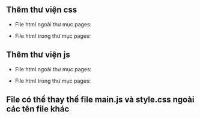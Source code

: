 ## Thêm thư viện css
* File html ngoài thư mục pages:
<link rel="stylesheet" href="./css/bootstrap.css">
<link rel="stylesheet" href="./css/style.css">

* File html trong thư mục pages:
<link rel="stylesheet" href="../css/bootstrap.css">
<link rel="stylesheet" href="../css/style.css">

## Thêm thư viện js
* File html ngoài thư mục pages:
<script src="./js/jquery-3.3.1.min.js"></script>
<script src="./js/popper.min.js"></script>
<script src="./js/main.js"></script>

* File html trong thư mục pages:
<script src="../js/jquery-3.3.1.min.js"></script>
<script src="../js/popper.min.js"></script>
<script src="../js/main.js"></script>


## File có thể thay thế file main.js và style.css ngoài các tên file khác